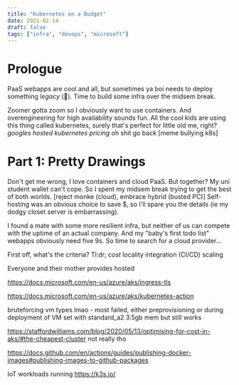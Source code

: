 ```yaml
---
title: "Kubernetes on a Budget"
date: 2021-02-14
draft: false
tags: ["infra", "devops", "microsoft"]
---
```

# Prologue
PaaS webapps are cool and all, but sometimes ya boi needs to deploy something *legacy* (🤮).
Time to build some infra over the midsem break.

Zoomer gotta zoom so I obviously want to use containers. And overengineering for high availability sounds fun.
All the cool kids are using this thing called kubernetes, surely that's perfect for little old me, right?
*googles hosted kubernetes pricing* oh shit go back
[meme bullying k8s]

# Part 1: Pretty Drawings
Don't get me wrong, I love containers and cloud PaaS. But together? My uni student wallet can't cope.
So I spent my midsem break trying to get the best of both worlds.
[reject monke (cloud), embrace hybrid (busted PC)]
Self-hosting was an obvious choice to save $, so I'll spare you the details (ie my dodgy closet server is embarrassing).


I found a mate with some more resilient infra, but neither of us can compete with the uptime of an actual company. And my "baby's first todo list" webapps obviously need five 9s. So time to search for a cloud provider...

First off, what's the criteria? Tl:dr;
*cost*
locality
integration (CI/CD)
scaling

Everyone and their mother provides hosted 

https://docs.microsoft.com/en-us/azure/aks/ingress-tls

https://docs.microsoft.com/en-us/azure/aks/kubernetes-action

bruteforcing vm types lmao - most failed, either preprovisioning or during deployment of VM set with 
standard_a2 3.5gb mem but still works

https://staffordwilliams.com/blog/2020/05/13/optimising-for-cost-in-aks/#the-cheapest-cluster not really tho

https://docs.github.com/en/actions/guides/publishing-docker-images#publishing-images-to-github-packages

IoT workloads running
https://k3s.io/